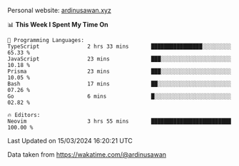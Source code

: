 Personal website: [ardinusawan.xyz](https://ardinusawan.xyz)

<!--START_SECTION:waka-->
📊 **This Week I Spent My Time On** 

```text
💬 Programming Languages: 
TypeScript               2 hrs 33 mins       ████████████████░░░░░░░░░   65.33 % 
JavaScript               23 mins             ███░░░░░░░░░░░░░░░░░░░░░░   10.18 % 
Prisma                   23 mins             ███░░░░░░░░░░░░░░░░░░░░░░   10.05 % 
Bash                     17 mins             ██░░░░░░░░░░░░░░░░░░░░░░░   07.26 % 
Go                       6 mins              █░░░░░░░░░░░░░░░░░░░░░░░░   02.82 % 

🔥 Editors: 
Neovim                   3 hrs 55 mins       █████████████████████████   100.00 % 
```


 Last Updated on 15/03/2024 16:20:21 UTC
<!--END_SECTION:waka-->
Data taken from https://wakatime.com/@ardinusawan
